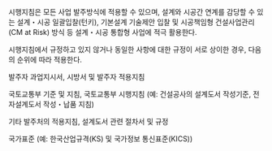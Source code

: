 시행지침은 모든 사업 발주방식에 적용할 수 있으며, 설계와 시공간 연계를 감당할 수 있는 설계・시공 일괄입찰(턴키), 기본설계 기술제안 입찰 및 시공책임형 건설사업관리(CM at Risk) 방식 등 설계・시공 통합형 사업에 적극 활용한다.

시행지침에서 규정하고 있지 않거나 동일한 사항에 대한 규정이 서로 상이한 경우, 다음의 순위에 따라 적용한다.

발주자 과업지시서, 시방서 및 발주자 적용지침

국토교통부 기준 및 지침, 국토교통부 시행지침 (예: 건설공사의 설계도서 작성기준, 전자설계도서 작성・납품 지침)

기타 발주처의 적용지침, 설계도서 관련 절차서 및 규정

국가표준 (예: 한국산업규격(KS) 및 국가정보 통신표준(KICS))